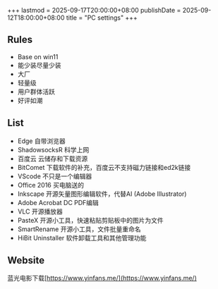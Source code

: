 +++
lastmod = 2025-09-17T20:00:00+08:00
publishDate = 2025-09-12T18:00:00+08:00
title = "PC settings"
+++

## Rules

- Base on win11
- 能少装尽量少装
- 大厂
- 轻量级
- 用户群体活跃
- 好评如潮

## List

- Edge 自带浏览器
- ShadowsocksR 科学上网
- 百度云 云储存和下载资源
- BitComet 下载软件的补充，百度云不支持磁力链接和ed2k链接
- VScode 不只是一个编辑器
- Office 2016 买电脑送的
- Inkscape 开源矢量图形编辑软件，代替AI (Adobe Illustrator)
- Adobe Acrobat DC PDF编辑
- VLC 开源播放器
- PasteX 开源小工具，快速粘贴剪贴板中的图片为文件
- SmartRename 开源小工具，文件批量重命名
- HiBit Uninstaller 软件卸载工具和其他管理功能

## Website

蓝光电影下载[https://www.yinfans.me/](https://www.yinfans.me/)